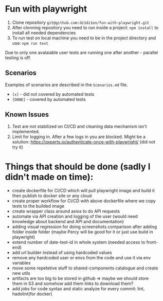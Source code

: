# Fun with playwright

1. Clone repository `git@github.com:dz1dz1on/fun-with-playwright.git`
2. After clonning repository you need to run inside a project: `npm install` to install all needed dependencies
3. To run test on local machine you need to be in the project directory and use:
   `npm run test`

Due to only one avalaiable user tests are running one after another - parallel testing is off.

## Scenarios

Examples of scenarios are described in the `Scenarios.md` file.

- `[x]` - did not covered by automated tests
- `[DONE]` - covered by automated tests

## Known Issues

1. Test are not stabilized on CI/CD and cleaning data mechanism isn't implemented.
2. Limit for logging in. After a few logs in you are blocked. Might be a solution: https://qxperts.io/authenticate-once-with-playwright/ (did not try it)

# Things that should be done (sadly I didn't made on time):

- create dockerfile for CI/CD which will pull playwright image and build it then publish to docker site or any cloud
- create proper workflow for CI/CD with above dockerfile where we copy tests to the builded image
- create wrapper class around axios to do API requests
- automate via API creation and logging of the user (would need knowledge about backend and API and documentation)
- adding visual regression for doing screenshots comparison after adding folder inside folder (maybe Percy will be good for it or just use build in playwright)
- extend number of date-test-id in whole system (needed access to front-end)
- add url builder instead of using hardcoded values
- remove any hardcoded user or envs from the code and use it via env variables
- move some repetetive stuff to shared-components catalogue and create new utils
- artifacts are too big to be stored in github => maybe we should store them in S3 and somehow add them links to download them?
- add jobs for code syntax and static analyze for every commit: lint, hadolint(for docker)

